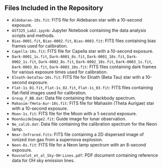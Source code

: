 ## Files Included in the Repository

- `Aldebaran-10s.fit`: FITS file for Aldebaran star with a 10-second exposure.
- `AST325_Lab2.ipynb`: Jupyter Notebook containing the data analysis scripts and methods.
- `Bias-0001.fit`, `Bias-0002.fit`, `Bias-0003.fit`: FITS files containing bias frames used for calibration.
- `Capella-10s.fit`: FITS file for Capella star with a 10-second exposure.
- `Dark-0001_1s.fit`, `Dark-0001_8s.fit`, `Dark-0001_10s.fit`, `Dark-0002_1s.fit`, `Dark-0002_8s.fit`, `Dark-0002_10s.fit`, `Dark-0003_1s.fit`, `Dark-0003_8s.fit`, `Dark-0003_10s.fit`: FITS files containing dark frames for various exposure times used for calibration.
- `Elnath-betaTau-10s.fit`: FITS file for Elnath (Beta Tau) star with a 10-second exposure.
- `Flat-1s_01.fit`, `Flat-1s_02.fit`, `Flat-1s_03.fit`: FITS files containing flat-field images used for calibration.
- `Group_F_BB.dat`: Data file containing the blackbody spectrum.
- `Mahasim-THeta-Aur-10s.fit`: FITS file for Mahasim (Theta Aurigae) star with a 10-second exposure.
- `Moon-1s.fit`: FITS file for the Moon with a 1-second exposure.
- `MoonGuideImage2.fit`: Guide image for lunar observation.
- `Ne_calib.dat`: Data file containing the calibration spectrum for the Neon lamp.
- `Near-Infrared.fits`: FITS file containing a 2D dispersed image of ionized iron gas from a supernova explosion.
- `Neon-8s.fit`: FITS file for a Neon lamp spectrum with an 8-second exposure.
- `Rousselot_et_al_Sky-OH-Lines.pdf`: PDF document containing reference data for OH sky emission lines.
